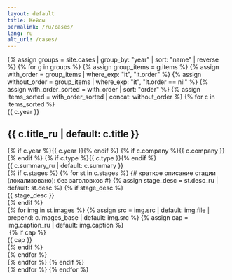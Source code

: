 ```yaml
---
layout: default
title: Кейсы
permalink: /ru/cases/
lang: ru
alt_url: /cases/
---
```


<div class="featured-cases">
  {% assign groups = site.cases | group_by: "year" | sort: "name" | reverse %}
  {% for g in groups %}
    {% assign group_items = g.items %}
    {% assign with_order = group_items | where_exp: "it", "it.order" %}
    {% assign without_order = group_items | where_exp: "it", "it.order == nil" %}
    {% assign with_order_sorted = with_order | sort: "order" %}
    {% assign items_sorted = with_order_sorted | concat: without_order %}
    {% for c in items_sorted %}
      <div class="case-block">
        <div class="case-year-rail">{{ c.year }}</div>
        <div class="case-meta2">
          <div class="case-title-row">
            <h2 class="case-title3">{{ c.title_ru | default: c.title }}</h2>
          </div>
          <div class="case-meta2-inline">
            {% if c.year %}<span class="case-year-inline">{{ c.year }}</span>{% endif %}
            {% if c.company %}<span class="case-company">{{ c.company }}</span>{% endif %}
            {% if c.type %}<span class="case-type">{{ c.type }}</span>{% endif %}
          </div>
          <div class="case-summary2">{{ c.summary_ru | default: c.summary }}</div>
        </div>
        {% if c.stages %}
  {% for st in c.stages %}
    {# краткое описание стадии (локализовано): без заголовков #}
    {% assign stage_desc = st.desc_ru | default: st.desc %}
    {% if stage_desc %}
      <div class="stage-summary">{{ stage_desc }}</div>
    {% endif %}
    <div class="case-gallery">
      {% for img in st.images %}
        {% assign src = img.src | default: img.file | prepend: c.images_base | default: img.src %}
        {% assign cap = img.caption_ru | default: img.caption %}
        <div class="case-gallery-item">
          <img class="case-thumb2 lazy-img" data-src="{{ site.baseurl }}{{ src }}" alt="">
          {% if cap %}<div class="case-thumb-caption">{{ cap }}</div>{% endif %}
        </div>
      {% endfor %}
    </div>
  {% endfor %}
{% endif %}
      </div>
    {% endfor %}
  {% endfor %}
</div>